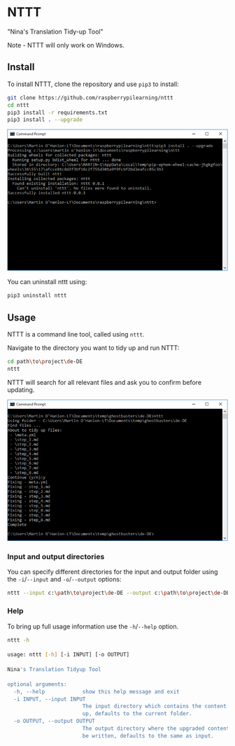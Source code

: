 # NTTT

"Nina's Translation Tidy-up Tool"

Note - NTTT will only work on Windows.

## Install

To install NTTT, clone the repository and use `pip3` to install:

```bash
git clone https://github.com/raspberrypilearning/nttt
cd nttt
pip3 install -r requirements.txt
pip3 install . --upgrade
```

![install nttt](images/install_nttt.png)

You can uninstall nttt using:

```bash
pip3 uninstall nttt
```

## Usage

NTTT is a command line tool, called using `nttt`.

Navigate to the directory you want to tidy up and run NTTT:

```bash
cd path\to\project\de-DE
nttt
```

NTTT will search for all relevant files and ask you to confirm before updating.

![run nttt](images/run_nttt.png)


### Input and output directories

You can specify different directories for the input and output folder using the `-i`/`--input` and `-o`/`--output` options:

```bash
nttt --input c:\path\to\project\de-DE --output c:\path\to\project\de-DE-tidy
```

### Help

To bring up full usage information use the `-h`/`--help` option.

```bash
nttt -h

usage: nttt [-h] [-i INPUT] [-o OUTPUT]

Nina's Translation Tidyup Tool

optional arguments:
  -h, --help            show this help message and exit
  -i INPUT, --input INPUT
                        The input directory which contains the content to tidy
                        up, defaults to the current folder.
  -o OUTPUT, --output OUTPUT
                        The output directory where the upgraded content should
                        be written, defaults to the same as input.
```
